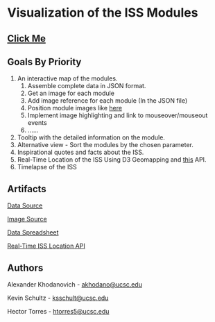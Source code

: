 # Visualization of the ISS Modules

## [Click Me](https://alexanderkhodanovich.github.io/visualization-of-the-iss/src/index.html)

## Goals By Priority
1. An interactive map of the modules.
    1. Assemble complete data in JSON format.
    2. Get an image for each module
    3. Add image reference for each module (In the JSON file)
    4. Position module images like [here](https://www.nasa.gov/sites/default/files/thumbnails/image/iss_config_exploded_view_page_0.jpg)
    5. Implement image highlighting and link to mouseover/mouseout events
    6. ......
2. Tooltip with the detailed information on the module.
3. Alternative view - Sort the modules by the chosen parameter.
4. Inspirational quotes and facts about the ISS.
5. Real-Time Location of the ISS Using D3 Geomapping and [this](http://open-notify.org/Open-Notify-API/ISS-Location-Now/) API.
6. Timelapse of the ISS

## Artifacts
[Data Source](https://en.wikipedia.org/wiki/Assembly_of_the_International_Space_Station)

[Image Source](https://www.nasa.gov/sites/default/files/thumbnails/image/iss_config_exploded_view_page_0.jpg)

[Data Spreadsheet](https://docs.google.com/spreadsheets/d/16bKfwpIoAt00URy6PiZ9A8lKxjWlkeIaKaTW1trYElk/edit?usp=sharing)

[Real-Time ISS Location API](http://open-notify.org/Open-Notify-API/ISS-Location-Now/)

## Authors
Alexander Khodanovich - akhodano@ucsc.edu

Kevin Schultz - ksschult@ucsc.edu

Hector Torres - htorres5@ucsc.edu
